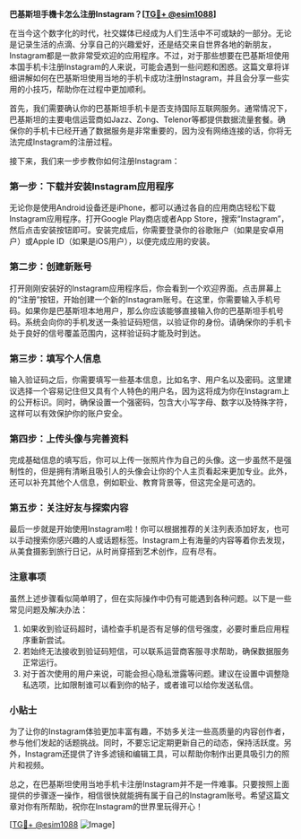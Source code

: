 **巴基斯坦手機卡怎么注册Instagram？[[TG💪+ @esim1088](https://t.me/s/esim1088)]**

在当今这个数字化的时代，社交媒体已经成为人们生活中不可或缺的一部分。无论是记录生活的点滴、分享自己的兴趣爱好，还是结交来自世界各地的新朋友，Instagram都是一款非常受欢迎的应用程序。不过，对于那些想要在巴基斯坦使用本国手机卡注册Instagram的人来说，可能会遇到一些问题和困惑。这篇文章将详细讲解如何在巴基斯坦使用当地的手机卡成功注册Instagram，并且会分享一些实用的小技巧，帮助你在过程中更加顺利。

首先，我们需要确认你的巴基斯坦手机卡是否支持国际互联网服务。通常情况下，巴基斯坦的主要电信运营商如Jazz、Zong、Telenor等都提供数据流量套餐。确保你的手机卡已经开通了数据服务是非常重要的，因为没有网络连接的话，你将无法完成Instagram的注册过程。

接下来，我们来一步步教你如何注册Instagram：

### **第一步：下载并安装Instagram应用程序**
无论你是使用Android设备还是iPhone，都可以通过各自的应用商店轻松下载Instagram应用程序。打开Google Play商店或者App Store，搜索“Instagram”，然后点击安装按钮即可。安装完成后，你需要登录你的谷歌账户（如果是安卓用户）或Apple ID（如果是iOS用户），以便完成应用的安装。

### **第二步：创建新账号**
打开刚刚安装好的Instagram应用程序后，你会看到一个欢迎界面。点击屏幕上的“注册”按钮，开始创建一个新的Instagram账号。在这里，你需要输入手机号码。如果你是巴基斯坦本地用户，那么你应该能够直接输入你的巴基斯坦手机号码。系统会向你的手机发送一条验证码短信，以验证你的身份。请确保你的手机卡处于良好的信号覆盖范围内，这样验证码才能及时到达。

### **第三步：填写个人信息**
输入验证码之后，你需要填写一些基本信息，比如名字、用户名以及密码。这里建议选择一个容易记住但又具有个人特色的用户名，因为这将成为你在Instagram上的公开标识。同时，确保设置一个强密码，包含大小写字母、数字以及特殊字符，这样可以有效保护你的账户安全。

### **第四步：上传头像与完善资料**
完成基础信息的填写后，你可以上传一张照片作为自己的头像。这一步虽然不是强制性的，但是拥有清晰且吸引人的头像会让你的个人主页看起来更加专业。此外，还可以补充其他个人信息，例如职业、教育背景等，但这完全是可选的。

### **第五步：关注好友与探索内容**
最后一步就是开始使用Instagram啦！你可以根据推荐的关注列表添加好友，也可以手动搜索你感兴趣的人或话题标签。Instagram上有海量的内容等着你去发现，从美食摄影到旅行日记，从时尚穿搭到艺术创作，应有尽有。

### **注意事项**
虽然上述步骤看似简单明了，但在实际操作中仍有可能遇到各种问题。以下是一些常见问题及解决办法：
1. 如果收到验证码超时，请检查手机是否有足够的信号强度，必要时重启应用程序重新尝试。
2. 若始终无法接收到验证码短信，可以联系运营商客服寻求帮助，确保数据服务正常运行。
3. 对于首次使用的用户来说，可能会担心隐私泄露等问题。建议在设置中调整隐私选项，比如限制谁可以看到你的帖子，或者谁可以给你发送私信。

### **小贴士**
为了让你的Instagram体验更加丰富有趣，不妨多关注一些高质量的内容创作者，参与他们发起的话题挑战。同时，不要忘记定期更新自己的动态，保持活跃度。另外，Instagram还提供了许多滤镜和编辑工具，可以帮助你制作出更具吸引力的照片和视频。

总之，在巴基斯坦使用当地手机卡注册Instagram并不是一件难事。只要按照上面提供的步骤逐一操作，相信很快就能拥有属于自己的Instagram账号。希望这篇文章对你有所帮助，祝你在Instagram的世界里玩得开心！

[[TG💪+ @esim1088](https://t.me/s/esim1088) ![Image](https://i.postimg.cc/4NQfJmqS/Snipaste-2025-05-13-00-14-12.png)]